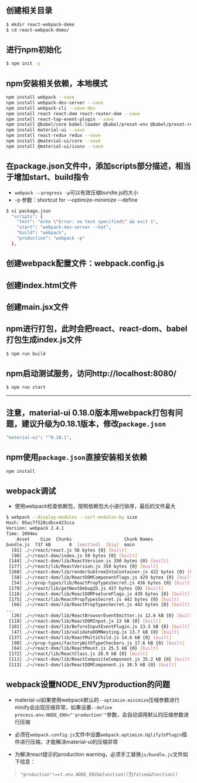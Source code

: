 ## 创建相关目录
```sh
$ mkdir react-webpack-demo
$ cd react-webpack-demo/
```

## 进行npm初始化
```sh
$ npm init -y
```

## npm安装相关依赖，本地模式
```sh
npm install webpack --save
npm install webpack-dev-server --save
npm install webpack-cli --save-dev
npm install react react-dom react-router-dom --save
npm install react-tap-event-plugin --save
npm install @babel/core babel-loader @babel/preset-env @babel/preset-react --save
npm install material-ui --save
npm install react-redux redux --save
npm install @material-ui/core --save
npm install @material-ui/icons --save
```

## 在package.json文件中，添加scripts部分描述，相当于增加start、build指令
- ```webpack --progress -p```可以有效压缩bundle.js的大小
- -p 参数：shortcut for --optimize-minimize --define
```sh
$ vi package.json
  "scripts": {
    "test": "echo \"Error: no test specified\" && exit 1",
    "start": "webpack-dev-server --hot",
    "build": "webpack",
    "production": "webpack -p"
  },
```

## 创建webpack配置文件：webpack.config.js

## 创建index.html文件

## 创建main.jsx文件

## npm进行打包，此时会把react、react-dom、babel打包生成index.js文件
```sh
$ npm run build
```

## npm启动测试服务，访问http://localhost:8080/
```sh
$ npm run start
```

---
## 注意，material-ui 0.18.0版本用webpack打包有问题，建议升级为0.18.1版本，修改```package.json```
```sh
"material-ui": "^0.18.1",
```

## npm使用```package.json```直接安装相关依赖
```sh
npm install 
```

## webpack调试

- 使用webpack检查依赖包，按照依赖包大小进行排序，最后的文件最大
```sh
$ webpack --display-modules --sort-modules-by size
Hash: 05ac7f528cdbce423cca
Version: webpack 2.4.1
Time: 2094ms
    Asset    Size  Chunks                    Chunk Names
bundle.js  737 kB       0  [emitted]  [big]  main
  [81] ./~/react/react.js 56 bytes {0} [built]
  [80] ./~/react-dom/index.js 59 bytes {0} [built]
 [144] ./~/react-dom/lib/ReactVersion.js 350 bytes {0} [built]
 [177] ./~/react/lib/ReactVersion.js 350 bytes {0} [built]
 [168] ./~/react-dom/lib/renderSubtreeIntoContainer.js 422 bytes {0} [built]
  [58] ./~/react-dom/lib/ReactDOMComponentFlags.js 429 bytes {0} [built]
  [54] ./~/prop-types/lib/ReactPropTypesSecret.js 436 bytes {0} [built]
 [179] ./~/react/lib/getNextDebugID.js 437 bytes {0} [built]
 [116] ./~/react-dom/lib/ReactDOMFeatureFlags.js 439 bytes {0} [built]
 [175] ./~/react/lib/ReactPropTypesSecret.js 442 bytes {0} [built]
  [66] ./~/react-dom/lib/ReactPropTypesSecret.js 442 bytes {0} [built]
...
  [26] ./~/react-dom/lib/ReactBrowserEventEmitter.js 12.6 kB {0} [built]
 [118] ./~/react-dom/lib/ReactDOMInput.js 13 kB {0} [built]
 [101] ./~/react-dom/lib/BeforeInputEventPlugin.js 13.3 kB {0} [built]
  [47] ./~/react-dom/lib/validateDOMNesting.js 13.7 kB {0} [built]
 [137] ./~/react-dom/lib/ReactMultiChild.js 14.6 kB {0} [built]
  [98] ./~/prop-types/factoryWithTypeCheckers.js 17.6 kB {0} [built]
  [64] ./~/react-dom/lib/ReactMount.js 25.5 kB {0} [built]
 [172] ./~/react/lib/ReactClass.js 26.9 kB {0} [built]
 [111] ./~/react-dom/lib/ReactCompositeComponent.js 35.2 kB {0} [built]
 [113] ./~/react-dom/lib/ReactDOMComponent.js 38.5 kB {0} [built]
```

## webpack设置NODE_ENV为production的问题

- material-ui如果使用webpack默认的```--optimize-minimize```压缩参数进行minify会出现压缩异常，如果设置```--define process.env.NODE_ENV="'production'"```参数，会自动调用默认的压缩参数进行压缩

- 必须在```webpack.config.js```文件中设置```webpack.optimize.UglifyJsPlugin```插件进行压缩，才能解决material-ui的压缩异常

- 为解决react提示的production warning，必须手工替换```js/bundle.js```文件如下信息：

> ```"production"!==t.env.NODE_ENV&&function()```为```false&&function()```